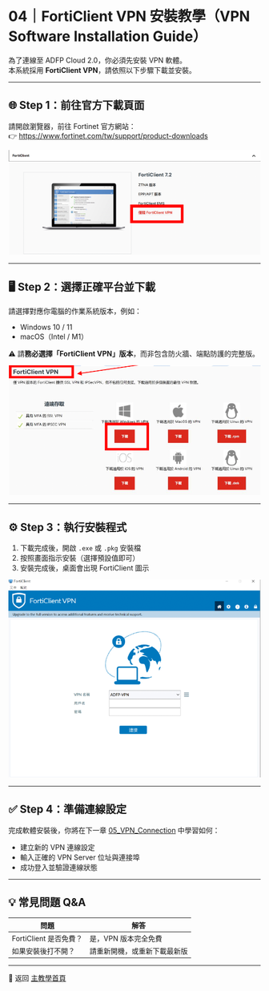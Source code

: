 # 04｜FortiClient VPN 安裝教學（VPN Software Installation Guide）

為了連線至 ADFP Cloud 2.0，你必須先安裝 VPN 軟體。  
本系統採用 **FortiClient VPN**，請依照以下步驟下載並安裝。

---

## 🌐 Step 1：前往官方下載頁面

請開啟瀏覽器，前往 Fortinet 官方網站：  
👉 https://www.fortinet.com/tw/support/product-downloads

![Step 1 畫面：VPN 官方下載頁面](./images/vpn_01.png)

---

## 🖥️ Step 2：選擇正確平台並下載

請選擇對應你電腦的作業系統版本，例如：

- Windows 10 / 11
- macOS（Intel / M1）

⚠️ 請**務必選擇「FortiClient VPN」版本**，而非包含防火牆、端點防護的完整版。

![Step 2 畫面：選擇 VPN 版本](./images/vpn_02.png)

---

## ⚙️ Step 3：執行安裝程式

1. 下載完成後，開啟 `.exe` 或 `.pkg` 安裝檔  
2. 按照畫面指示安裝（選擇預設值即可）  
3. 安裝完成後，桌面會出現 FortiClient 圖示

![Step 3 畫面：安裝畫面](./images/vpn_03.png)

---

## ✅ Step 4：準備連線設定

完成軟體安裝後，你將在下一章 [05_VPN_Connection](../05_VPN_Connection/) 中學習如何：

- 建立新的 VPN 連線設定
- 輸入正確的 VPN Server 位址與連接埠
- 成功登入並驗證連線狀態

---

## 💡 常見問題 Q&A

| 問題 | 解答 |
|------|------|
| FortiClient 是否免費？ | 是，VPN 版本完全免費 |
| 如果安裝後打不開？ | 請重新開機，或重新下載最新版 |


---

📘 返回 [主教學首頁](../README.md)

